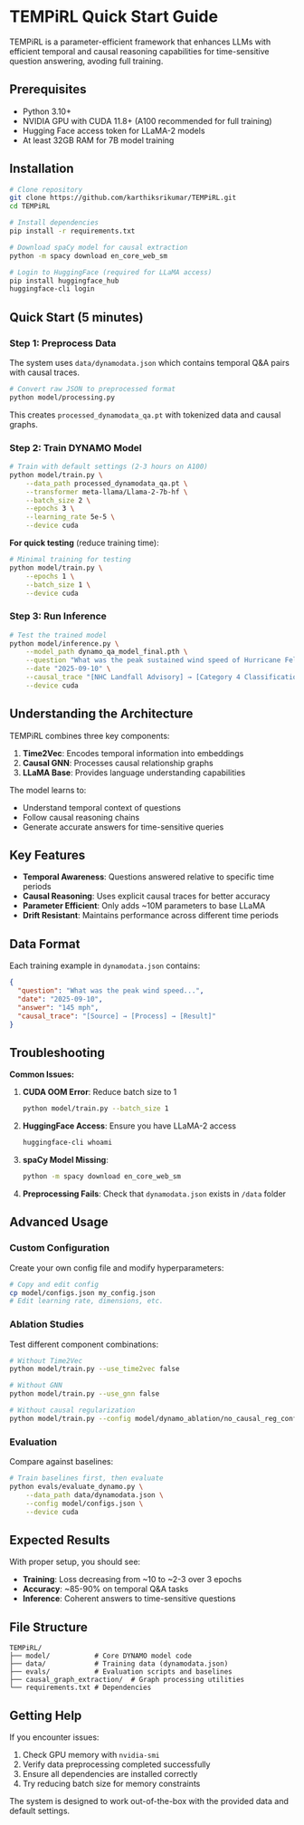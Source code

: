 
# TEMPiRL Quick Start Guide

TEMPiRL is a parameter-efficient framework that enhances LLMs with efficient temporal and causal reasoning capabilities for time-sensitive question answering, avoding full training.

## Prerequisites

- Python 3.10+
- NVIDIA GPU with CUDA 11.8+ (A100 recommended for full training)
- Hugging Face access token for LLaMA-2 models
- At least 32GB RAM for 7B model training

## Installation

```bash
# Clone repository
git clone https://github.com/karthiksrikumar/TEMPiRL.git
cd TEMPiRL

# Install dependencies
pip install -r requirements.txt

# Download spaCy model for causal extraction
python -m spacy download en_core_web_sm

# Login to HuggingFace (required for LLaMA access)
pip install huggingface_hub
huggingface-cli login
```

## Quick Start (5 minutes)

### Step 1: Preprocess Data
The system uses `data/dynamodata.json` which contains temporal Q&A pairs with causal traces.

```bash
# Convert raw JSON to preprocessed format
python model/processing.py
```

This creates `processed_dynamodata_qa.pt` with tokenized data and causal graphs.

### Step 2: Train DYNAMO Model
```bash
# Train with default settings (2-3 hours on A100)
python model/train.py \
    --data_path processed_dynamodata_qa.pt \
    --transformer meta-llama/Llama-2-7b-hf \
    --batch_size 2 \
    --epochs 3 \
    --learning_rate 5e-5 \
    --device cuda
```

**For quick testing** (reduce training time):
```bash
# Minimal training for testing
python model/train.py \
    --epochs 1 \
    --batch_size 1 \
    --device cuda
```

### Step 3: Run Inference
```bash
# Test the trained model
python model/inference.py \
    --model_path dynamo_qa_model_final.pth \
    --question "What was the peak sustained wind speed of Hurricane Felix at landfall in Florida?" \
    --date "2025-09-10" \
    --causal_trace "[NHC Landfall Advisory] → [Category 4 Classification] → [Peak Wind Measurement Protocol] → [Advisory #24 (2025-09-08)] → [Data: 145 mph]" \
    --device cuda
```

## Understanding the Architecture

TEMPiRL combines three key components:

1. **Time2Vec**: Encodes temporal information into embeddings
2. **Causal GNN**: Processes causal relationship graphs  
3. **LLaMA Base**: Provides language understanding capabilities

The model learns to:
- Understand temporal context of questions
- Follow causal reasoning chains
- Generate accurate answers for time-sensitive queries

## Key Features

- **Temporal Awareness**: Questions answered relative to specific time periods
- **Causal Reasoning**: Uses explicit causal traces for better accuracy
- **Parameter Efficient**: Only adds ~10M parameters to base LLaMA
- **Drift Resistant**: Maintains performance across different time periods

## Data Format

Each training example in `dynamodata.json` contains:
```json
{
  "question": "What was the peak wind speed...",
  "date": "2025-09-10", 
  "answer": "145 mph",
  "causal_trace": "[Source] → [Process] → [Result]"
}
```

## Troubleshooting

**Common Issues:**

1. **CUDA OOM Error**: Reduce batch size to 1
   ```bash
   python model/train.py --batch_size 1
   ```

2. **HuggingFace Access**: Ensure you have LLaMA-2 access
   ```bash
   huggingface-cli whoami
   ```

3. **spaCy Model Missing**: 
   ```bash
   python -m spacy download en_core_web_sm
   ```

4. **Preprocessing Fails**: Check that `dynamodata.json` exists in `/data` folder

## Advanced Usage

### Custom Configuration
Create your own config file and modify hyperparameters:
```bash
# Copy and edit config
cp model/configs.json my_config.json
# Edit learning rate, dimensions, etc.
```

### Ablation Studies
Test different component combinations:
```bash
# Without Time2Vec
python model/train.py --use_time2vec false

# Without GNN  
python model/train.py --use_gnn false

# Without causal regularization
python model/train.py --config model/dynamo_ablation/no_causal_reg_config.json
```

### Evaluation
Compare against baselines:
```bash
# Train baselines first, then evaluate
python evals/evaluate_dynamo.py \
    --data_path data/dynamodata.json \
    --config model/configs.json \
    --device cuda
```

## Expected Results

With proper setup, you should see:
- **Training**: Loss decreasing from ~10 to ~2-3 over 3 epochs
- **Accuracy**: ~85-90% on temporal Q&A tasks
- **Inference**: Coherent answers to time-sensitive questions

## File Structure
```
TEMPiRL/
├── model/           # Core DYNAMO model code
├── data/            # Training data (dynamodata.json)
├── evals/           # Evaluation scripts and baselines  
├── causal_graph_extraction/  # Graph processing utilities
└── requirements.txt # Dependencies
```

## Getting Help

If you encounter issues:
1. Check GPU memory with `nvidia-smi`
2. Verify data preprocessing completed successfully
3. Ensure all dependencies are installed correctly
4. Try reducing batch size for memory constraints

The system is designed to work out-of-the-box with the provided data and default settings.

